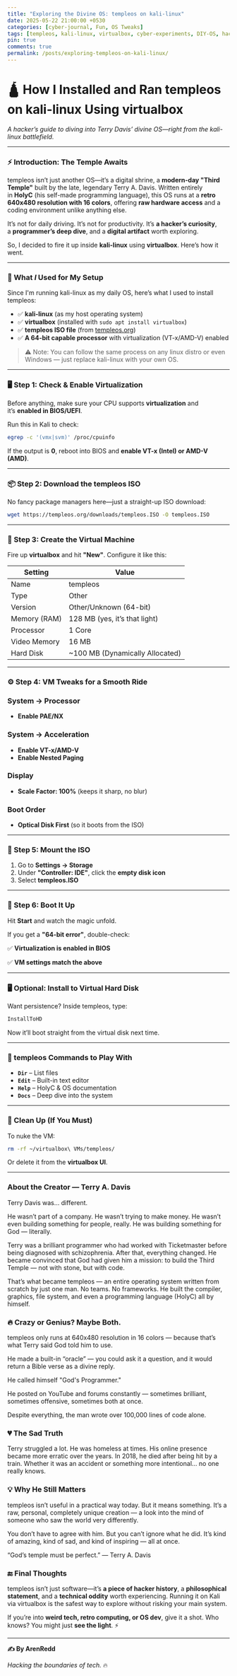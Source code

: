```yaml
---
title: "Exploring the Divine OS: templeos on kali-linux"
date: 2025-05-22 21:00:00 +0530
categories: [cyber-journal, Fun, OS Tweaks]
tags: [templeos, kali-linux, virtualbox, cyber-experiments, DIY-OS, hacker-journal]
pin: true
comments: true
permalink: /posts/exploring-templeos-on-kali-linux/
---
```

# **🛕 How I Installed and Ran templeos on kali-linux Using virtualbox**

*A hacker’s guide to diving into Terry Davis’ divine OS—right from the kali-linux battlefield.*

---

### **⚡ Introduction: The Temple Awaits**

templeos isn’t just another OS—it’s a digital shrine, a **modern-day "Third Temple"** built by the late, legendary Terry A. Davis. Written entirely in **HolyC** (his self-made programming language), this OS runs at a **retro 640x480 resolution with 16 colors**, offering **raw hardware access** and a coding environment unlike anything else.

It’s not for daily driving. It’s not for productivity. It’s **a hacker’s curiosity**, a **programmer’s deep dive**, and a **digital artifact** worth exploring.

So, I decided to fire it up inside **kali-linux** using **virtualbox**. Here’s how it went.

---

### 🧰 What *I* Used for My Setup

Since I'm running kali-linux as my daily OS, here’s what I used to install templeos:

- ✅ **kali-linux** (as my host operating system)
- ✅ **virtualbox** (installed with `sudo apt install virtualbox`)
- ✅ **templeos ISO file** (from [templeos.org](https://templeos.org/))
- ✅ **A 64-bit capable processor** with virtualization (VT-x/AMD-V) enabled

> ⚠️ Note: You can follow the same process on any linux distro or even Windows — just replace kali-linux with your own OS.
> 

---

### **🖥️ Step 1: Check & Enable Virtualization**

Before anything, make sure your CPU supports **virtualization** and it’s **enabled in BIOS/UEFI**.

Run this in Kali to check:

```bash
egrep -c '(vmx|svm)' /proc/cpuinfo
```

If the output is **0**, reboot into BIOS and **enable VT-x (Intel) or AMD-V (AMD)**.

---

### **📦 Step 2: Download the templeos ISO**

No fancy package managers here—just a straight-up ISO download:

```bash
wget https://templeos.org/downloads/templeos.ISO -O templeos.ISO
```

---

### **🧙 Step 3: Create the Virtual Machine**

Fire up **virtualbox** and hit **"New"**. Configure it like this:

| **Setting** | **Value** |
| --- | --- |
| Name | templeos |
| Type | Other |
| Version | Other/Unknown (64-bit) |
| Memory (RAM) | 128 MB (yes, it’s that light) |
| Processor | 1 Core |
| Video Memory | 16 MB |
| Hard Disk | ~100 MB (Dynamically Allocated) |

---

### **⚙️ Step 4: VM Tweaks for a Smooth Ride**

### **System → Processor**

- **Enable PAE/NX**

### **System → Acceleration**

- **Enable VT-x/AMD-V**
- **Enable Nested Paging**

### **Display**

- **Scale Factor: 100%** (keeps it sharp, no blur)

### **Boot Order**

- **Optical Disk First** (so it boots from the ISO)

---

### **💽 Step 5: Mount the ISO**

1. Go to **Settings → Storage**
2. Under **"Controller: IDE"**, click the **empty disk icon**
3. Select **templeos.ISO**

---

### **🚀 Step 6: Boot It Up**

Hit **Start** and watch the magic unfold.

If you get a **"64-bit error"**, double-check:

✅ **Virtualization is enabled in BIOS**

✅ **VM settings match the above**

---

### **🖥️ Optional: Install to Virtual Hard Disk**

Want persistence? Inside templeos, type:

```bash
InstallToHD
```

Now it’ll boot straight from the virtual disk next time.

---

### **🧠 templeos Commands to Play With**

- **`Dir`** – List files
- **`Edit`** – Built-in text editor
- **`Help`** – HolyC & OS documentation
- **`Docs`** – Deep dive into the system

---

### **🧼 Clean Up (If You Must)**

To nuke the VM:

```bash
rm -rf ~/virtualbox\ VMs/templeos/
```

Or delete it from the **virtualbox UI**.

---

### About the Creator — Terry A. Davis
Terry Davis was... different.

He wasn’t part of a company. He wasn’t trying to make money. He wasn’t even building something for people, really. He was building something for God — literally.

Terry was a brilliant programmer who had worked with Ticketmaster before being diagnosed with schizophrenia. After that, everything changed. He became convinced that God had given him a mission: to build the Third Temple — not with stone, but with code.

That’s what became templeos — an entire operating system written from scratch by just one man. No teams. No frameworks. He built the compiler, graphics, file system, and even a programming language (HolyC) all by himself.

### 🔥 Crazy or Genius? Maybe Both.

templeos only runs at 640x480 resolution in 16 colors — because that’s what Terry said God told him to use.

He made a built-in “oracle” — you could ask it a question, and it would return a Bible verse as a divine reply.

He called himself "God's Programmer."

He posted on YouTube and forums constantly — sometimes brilliant, sometimes offensive, sometimes both at once.

Despite everything, the man wrote over 100,000 lines of code alone.

### 💔 The Sad Truth

Terry struggled a lot. He was homeless at times. His online presence became more erratic over the years. In 2018, he died after being hit by a train. Whether it was an accident or something more intentional… no one really knows.

### 💡 Why He Still Matters

templeos isn’t useful in a practical way today. But it means something. It’s a raw, personal, completely unique creation — a look into the mind of someone who saw the world very differently.

You don’t have to agree with him. But you can’t ignore what he did. It’s kind of amazing, kind of sad, and kind of inspiring — all at once.

“God’s temple must be perfect.” — Terry A. Davis

### **🔚 Final Thoughts**

templeos isn’t just software—it’s **a piece of hacker history**, a **philosophical statement**, and a **technical oddity** worth experiencing. Running it on Kali via virtualbox is the safest way to explore without risking your main system.

If you’re into **weird tech, retro computing, or OS dev**, give it a shot. Who knows? You might just **see the light**. ⚡

---

**✍️ By ArenRedd**

*Hacking the boundaries of tech.* 🔥
